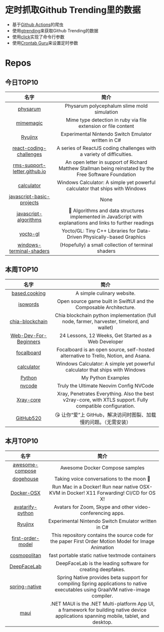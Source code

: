# 定时抓取Github Trending里的数据
* 基于[Github Actions](https://docs.github.com/en/actions)的爬虫
* 使用[gtrending](https://github.com/hedythedev/gtrending)来获取Github Trending的数据
* 使用[click](https://github.com/pallets/click)实现了命令行参数
* 使用[Crontab Guru](https://crontab.guru/)来设置定时参数

# Repos
## 今日TOP10 
<!-- START OF DAILY_TOP10_REPOS -->
| 名字 | 简介 |
| :----: | :----: |
| [physarum](https://github.com/fogleman/physarum) | Physarum polycephalum slime mold simulation |
| [mimemagic](https://github.com/mimemagicrb/mimemagic) | Mime type detection in ruby via file extension or file content |
| [Ryujinx](https://github.com/Ryujinx/Ryujinx) | Experimental Nintendo Switch Emulator written in C# |
| [react-coding-challenges](https://github.com/alexgurr/react-coding-challenges) | A series of ReactJS coding challenges with a variety of difficulties. |
| [rms-support-letter.github.io](https://github.com/rms-support-letter/rms-support-letter.github.io) | An open letter in support of Richard Matthew Stallman being reinstated by the Free Software Foundation |
| [calculator](https://github.com/microsoft/calculator) | Windows Calculator: A simple yet powerful calculator that ships with Windows |
| [javascript-basic-projects](https://github.com/john-smilga/javascript-basic-projects) | None |
| [javascript-algorithms](https://github.com/trekhleb/javascript-algorithms) | 📝 Algorithms and data structures implemented in JavaScript with explanations and links to further readings |
| [yocto-gl](https://github.com/xelatihy/yocto-gl) | Yocto/GL: Tiny C++ Libraries for Data-Driven Physically-based Graphics |
| [windows-terminal-shaders](https://github.com/Hammster/windows-terminal-shaders) | (Hopefully) a small collection of terminal shaders |
<!-- END OF DAILY_TOP10_REPOS -->

## 本周TOP10
<!-- START OF WEEKLY_TOP10_REPOS -->
| 名字 | 简介 |
| :----: | :----: |
| [based.cooking](https://github.com/LukeSmithxyz/based.cooking) | A simple culinary website. |
| [isowords](https://github.com/pointfreeco/isowords) | Open source game built in SwiftUI and the Composable Architecture. |
| [chia-blockchain](https://github.com/Chia-Network/chia-blockchain) | Chia blockchain python implementation (full node, farmer, harvester, timelord, and wallet) |
| [Web-Dev-For-Beginners](https://github.com/microsoft/Web-Dev-For-Beginners) | 24 Lessons, 12 Weeks, Get Started as a Web Developer |
| [focalboard](https://github.com/mattermost/focalboard) | Focalboard is an open source, self-hosted alternative to Trello, Notion, and Asana. |
| [calculator](https://github.com/microsoft/calculator) | Windows Calculator: A simple yet powerful calculator that ships with Windows |
| [Python](https://github.com/geekcomputers/Python) | My Python Examples |
| [nvcode](https://github.com/ChristianChiarulli/nvcode) | Truly the Ultimate Neovim Config NVCode |
| [Xray-core](https://github.com/XTLS/Xray-core) | Xray, Penetrates Everything. Also the best v2ray-core, with XTLS support. Fully compatible configuration. |
| [GitHub520](https://github.com/521xueweihan/GitHub520) | 😘 让你“爱”上 GitHub，解决访问时图裂、加载慢的问题。（无需安装） |
<!-- END OF WEEKLY_TOP10_REPOS -->

## 本月TOP10
<!-- START OF MONTHLY_TOP10_REPOS -->
| 名字 | 简介 |
| :----: | :----: |
| [awesome-compose](https://github.com/docker/awesome-compose) | Awesome Docker Compose samples |
| [dogehouse](https://github.com/benawad/dogehouse) | Taking voice conversations to the moon 🚀 |
| [Docker-OSX](https://github.com/sickcodes/Docker-OSX) | Run Mac in a Docker! Run near native OSX-KVM in Docker! X11 Forwarding! CI/CD for OS X! |
| [avatarify-python](https://github.com/alievk/avatarify-python) | Avatars for Zoom, Skype and other video-conferencing apps. |
| [Ryujinx](https://github.com/Ryujinx/Ryujinx) | Experimental Nintendo Switch Emulator written in C# |
| [first-order-model](https://github.com/AliaksandrSiarohin/first-order-model) | This repository contains the source code for the paper First Order Motion Model for Image Animation |
| [cosmopolitan](https://github.com/jart/cosmopolitan) | fast portable static native textmode containers |
| [DeepFaceLab](https://github.com/iperov/DeepFaceLab) | DeepFaceLab is the leading software for creating deepfakes. |
| [spring-native](https://github.com/spring-projects-experimental/spring-native) | Spring Native provides beta support for compiling Spring applications to native executables using GraalVM native-image compiler. |
| [maui](https://github.com/dotnet/maui) | .NET MAUI is the .NET Multi-platform App UI, a framework for building native device applications spanning mobile, tablet, and desktop. |
<!-- END OF MONTHLY_TOP10_REPOS -->
